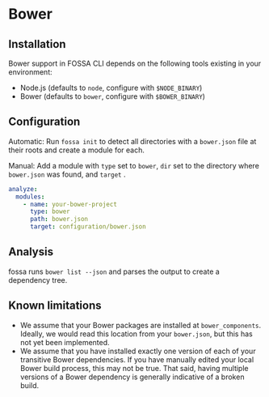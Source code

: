 # Bower

## Installation

Bower support in FOSSA CLI depends on the following tools existing in your environment:

- Node.js (defaults to `node`, configure with `$NODE_BINARY`)
- Bower (defaults to `bower`, configure with `$BOWER_BINARY`)

## Configuration

Automatic: Run `fossa init` to detect all directories with a `bower.json` file at their roots and create a module for each.

Manual: Add a module with `type` set to `bower`, `dir` set to the directory where `bower.json` was found, and `target` .

```yaml
analyze:
  modules:
    - name: your-bower-project
      type: bower
      path: bower.json
      target: configuration/bower.json
```

## Analysis

fossa runs `bower list --json` and parses the output to create a dependency tree.

## Known limitations

- We assume that your Bower packages are installed at `bower_components`. Ideally, we would read this location from your `bower.json`, but this has not yet been implemented.
- We assume that you have installed exactly one version of each of your transitive Bower dependencies. If you have manually edited your local Bower build process, this may not be true. That said, having multiple versions of a Bower dependency is generally indicative of a broken build.

